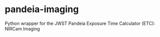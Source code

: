 # pandeia-imaging
Python wrapper for the JWST Pandeia Exposure Time Calculator (ETC): NIRCam Imaging

